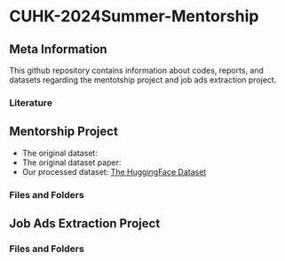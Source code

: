 # CUHK-2024Summer-Mentorship

## Meta Information
This github repository contains information about codes, reports, and datasets regarding the mentotship project and job ads extraction project.

### Literature



## Mentorship Project
- The original dataset:
- The original dataset paper:
- Our processed dataset: [The HuggingFace Dataset](https://huggingface.co/datasets/Matthewfung/24Summer_RA/tree/main)

### Files and Folders

## Job Ads Extraction Project

### Files and Folders

